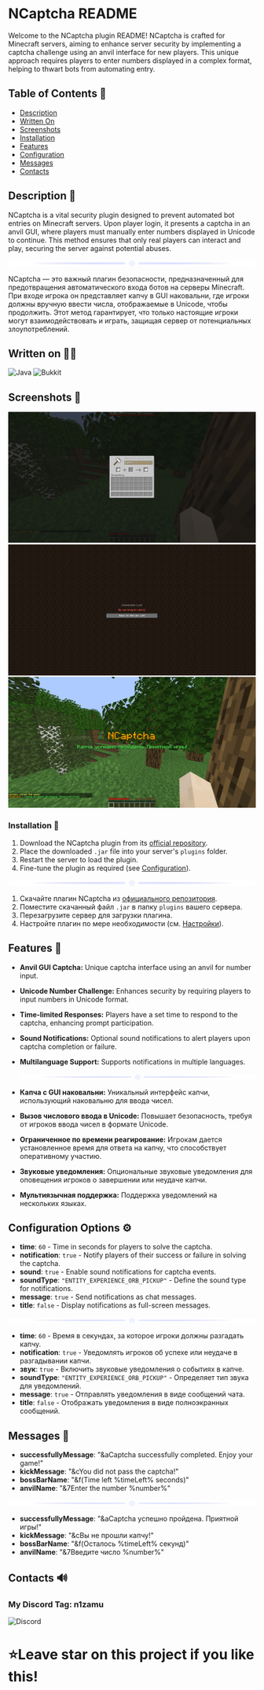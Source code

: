 # NCaptcha README

Welcome to the NCaptcha plugin README! NCaptcha is crafted for Minecraft servers, aiming to enhance server security by implementing a captcha challenge using an anvil interface for new players. This unique approach requires players to enter numbers displayed in a complex format, helping to thwart bots from automating entry.

## Table of Contents 📃

- [Description](#description)
- [Written On](#written-on)
- [Screenshots](#screenshots)
- [Installation](#installation)
- [Features](#features)
- [Configuration](#configuration)
- [Messages](#messages)
- [Contacts](#contacts)

## Description 💙

NCaptcha is a vital security plugin designed to prevent automated bot entries on Minecraft servers. Upon player login, it presents a captcha in an anvil GUI, where players must manually enter numbers displayed in Unicode to continue. This method ensures that only real players can interact and play, securing the server against potential abuses.

![Line](https://github.com/n1zamu/n1zamu/blob/main/assets/sepparator.png)

NCaptcha — это важный плагин безопасности, предназначенный для предотвращения автоматического входа ботов на серверы Minecraft. При входе игрока он представляет капчу в GUI наковальни, где игроки должны вручную ввести числа, отображаемые в Unicode, чтобы продолжить. Этот метод гарантирует, что только настоящие игроки могут взаимодействовать и играть, защищая сервер от потенциальных злоупотреблений.

## Written on 👩‍💻
![Java](https://img.shields.io/badge/-Java-FFA500?style=for-the-badge&logo=java&logoColor=0000CD)
![Bukkit](https://img.shields.io/badge/-Bukkit-7B68EE?style=for-the-badge)

## Screenshots 📸
![Example](https://github.com/n1zamu/NCaptcha/blob/main/screenshots/example.png)
![Example](https://github.com/n1zamu/NCaptcha/blob/main/screenshots/example1.png)
![Example](https://github.com/n1zamu/NCaptcha/blob/main/screenshots/example2.png)

### Installation 🌙

1. Download the NCaptcha plugin from its [official repository](https://github.com/n1zamu/NCaptcha).
2. Place the downloaded `.jar` file into your server's `plugins` folder.
3. Restart the server to load the plugin.
4. Fine-tune the plugin as required (see [Configuration](#configuration)).

![Line](https://github.com/n1zamu/n1zamu/blob/main/assets/sepparator.png)

1. Скачайте плагин NCaptcha из [официального репозитория](https://github.com/n1zamu/NCaptcha).
2. Поместите скачанный файл `.jar` в папку `plugins` вашего сервера.
3. Перезагрузите сервер для загрузки плагина.
4. Настройте плагин по мере необходимости (см. [Настройки](#настройки)).

## Features 🌟

- **Anvil GUI Captcha:** Unique captcha interface using an anvil for number input.
- **Unicode Number Challenge:** Enhances security by requiring players to input numbers in Unicode format.
- **Time-limited Responses:** Players have a set time to respond to the captcha, enhancing prompt participation.
- **Sound Notifications:** Optional sound notifications to alert players upon captcha completion or failure.
- **Multilanguage Support:** Supports notifications in multiple languages.

  ![Line](https://github.com/n1zamu/n1zamu/blob/main/assets/sepparator.png)

- **Капча с GUI наковальни:** Уникальный интерфейс капчи, использующий наковальню для ввода чисел.
- **Вызов числового ввода в Unicode:** Повышает безопасность, требуя от игроков ввода чисел в формате Unicode.
- **Ограниченное по времени реагирование:** Игрокам дается установленное время для ответа на капчу, что способствует оперативному участию.
- **Звуковые уведомления:** Опциональные звуковые уведомления для оповещения игроков о завершении или неудаче капчи.
- **Мультиязычная поддержка:** Поддержка уведомлений на нескольких языках.

## Configuration Options ⚙️

- **time**: `60` - Time in seconds for players to solve the captcha.
- **notification**: `true` - Notify players of their success or failure in solving the captcha.
- **sound**: `true` - Enable sound notifications for captcha events.
- **soundType**: `"ENTITY_EXPERIENCE_ORB_PICKUP"` - Define the sound type for notifications.
- **message**: `true` - Send notifications as chat messages.
- **title**: `false` - Display notifications as full-screen messages.

![Line](https://github.com/n1zamu/n1zamu/blob/main/assets/sepparator.png)

- **time**: `60` - Время в секундах, за которое игроки должны разгадать капчу.
- **notification**: `true` - Уведомлять игроков об успехе или неудаче в разгадывании капчи.
- **звук**: `true` - Включить звуковые уведомления о событиях в капче.
- **soundType**: `"ENTITY_EXPERIENCE_ORB_PICKUP"` - Определяет тип звука для уведомлений.
- **message**: `true` - Отправлять уведомления в виде сообщений чата.
- **title**: `false` - Отображать уведомления в виде полноэкранных сообщений.
  
## Messages 📝

- **successfullyMessage**: "&aCaptcha successfully completed. Enjoy your game!"
- **kickMessage**: "&cYou did not pass the captcha!"
- **bossBarName**: "&f(Time left %timeLeft% seconds)"
- **anvilName**: "&7Enter the number %number%"

![Line](https://github.com/n1zamu/n1zamu/blob/main/assets/sepparator.png)

- **successfullyMessage**: "&aCaptcha успешно пройдена. Приятной игры!"
- **kickMessage**: "&cВы не прошли капчу!"
- **bossBarName**: "&f(Осталось %timeLeft% секунд)"
- **anvilName**: "&7Введите число %number%"

## Contacts 🔊

### My Discord Tag: n1zamu
![Discord](https://img.shields.io/badge/-Discord-4169E1?style=for-the-badge&logo=discord&logoColor=FFFFFF)


# ⭐Leave star on this project if you like this!
